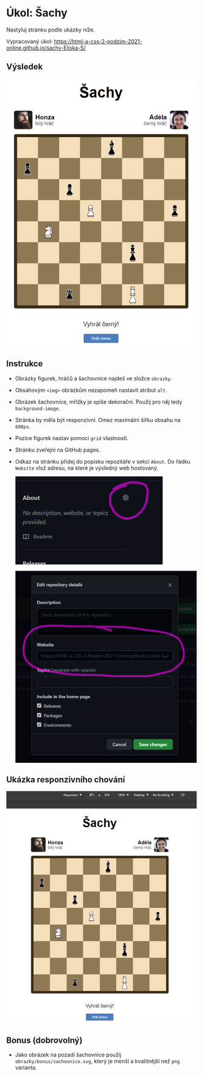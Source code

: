 # Úkol: Šachy

Nastyluj stránku podle ukázky níže.

Vypracovaný úkol: https://html-a-css-2-podzim-2021-online.github.io/sachy-Eliska-S/

## Výsledek

![výsledek](zadani/vysledek.png)

## Instrukce

- Obrázky figurek, hráčů a šachovnice najdeš ve složce `obrazky`.
- Obsahovým `<img>` obrázkům nezapomeň nastavit atribut `alt`.
- Obrázek šachovnice, mřížky je spíše dekorační. Použij pro něj tedy `background-image`.
- Stránka by měla být responzivní. Omez maximální šířku obsahu na `600px`.
- Pozice figurek nastav pomocí `grid` vlastností.
- Stránku zveřejni na GitHub pages.
- Odkaz na stránku přidej do popisku repozitáře v sekci `About`. Do řádku `Website` vlož adresu, na které je výsledný web hostovaný.

  ![about](zadani/about.png)

  ![website](zadani/about-website.png)

## Ukázka responzivního chování

![responzivní chování](zadani/responzivni.gif)

## Bonus (dobrovolný)

- Jako obrázek na pozadí šachovnice použij `obrazky/bonus/sachovnice.svg`, který je menší a kvalitnější než `png` varianta.
